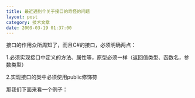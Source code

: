 ```yaml
---
title: 最近遇到个关于接口的奇怪的问题
layout: post
category: 技术文章
date: 2009-03-19 01:37:00
---
```


接口的作用众所周知了，而且C#的接口，必须明确两点：

1.必须实现接口中定义的方法、属性等，原型必须一样（返回值类型、函数名，参数类型） 

2.实现接口的类中必须使用public修饰符

那我们下面来看一个例子：

<div class="cnblogs_code"><!--

Code highlighting produced by Actipro CodeHighlighter (freeware)

http://www.CodeHighlighter.com/

--><span style="color: #000000;">var&nbsp;array&nbsp;</span><span style="color: #000000;">=</span><span style="color: #000000;">&nbsp;</span><span style="color: #0000ff;">new</span><span style="color: #000000;">&nbsp;</span><span style="color: #0000ff;">string</span><span style="color: #000000;">[</span><span style="color: #800080;">10</span><span style="color: #000000;">];

</span><span style="color: #0000ff;">foreach</span><span style="color: #000000;">&nbsp;(var&nbsp;tp&nbsp;</span><span style="color: #0000ff;">in</span><span style="color: #000000;">&nbsp;array.GetType().GetInterfaces())

{

&nbsp;&nbsp;&nbsp;&nbsp;Console.WriteLine(tp.Name);

}</span></div>

&nbsp;

上面的例子取出了对象array实现的所有接口名称，我们看到有下面这些：

&nbsp;

<div class="cnblogs_code"><!--

Code highlighting produced by Actipro CodeHighlighter (freeware)

http://www.CodeHighlighter.com/

--><span style="color: #000000;">ICloneable

IList

ICollection

IEnumerable

IList`</span><span style="color: #800080;">1</span><span style="color: #000000;">

ICollection`</span><span style="color: #800080;">1</span><span style="color: #000000;">

IEnumerable`</span><span style="color: #800080;">1</span></div>

 我们看到array实现了ICollection接口，我们跳到这个接口代码区看下：

<div class="cnblogs_code"><!--

Code highlighting produced by Actipro CodeHighlighter (freeware)

http://www.CodeHighlighter.com/

--><span style="color: #000000;">[ComVisible(</span><span style="color: #0000ff;">true</span><span style="color: #000000;">)]

</span><span style="color: #0000ff;">public</span><span style="color: #000000;">&nbsp;</span><span style="color: #0000ff;">interface</span><span style="color: #000000;">&nbsp;ICollection&nbsp;:&nbsp;IEnumerable

{

&nbsp;&nbsp;&nbsp;&nbsp;</span><span style="color: #0000ff;">int</span><span style="color: #000000;">&nbsp;<span style="color: red;">Count&nbsp;</span>{&nbsp;</span><span style="color: #0000ff;">get</span><span style="color: #000000;">;&nbsp;}

&nbsp;&nbsp;&nbsp;&nbsp;</span><span style="color: #0000ff;">bool</span><span style="color: #000000;">&nbsp;IsSynchronized&nbsp;{&nbsp;</span><span style="color: #0000ff;">get</span><span style="color: #000000;">;&nbsp;}

&nbsp;&nbsp;&nbsp;&nbsp;</span><span style="color: #0000ff;">object</span><span style="color: #000000;">&nbsp;SyncRoot&nbsp;{&nbsp;</span><span style="color: #0000ff;">get</span><span style="color: #000000;">;&nbsp;}

&nbsp;&nbsp;&nbsp;&nbsp;</span><span style="color: #0000ff;">void</span><span style="color: #000000;">&nbsp;CopyTo(Array&nbsp;array,&nbsp;</span><span style="color: #0000ff;">int</span><span style="color: #000000;">&nbsp;index);

}</span></div>

&nbsp;

我们发现上面有个Count属性，这个&#8230;&#8230;我们都知道string[]类型的对象是不会有<span style="color: red;">Count</span>属性的，只会有<span style="color: red;">Length</span>属性。

这样的话，其实已经违背了上面列的两条了。而且我发现在NHibernate里面也有一个这样的类，实现了IEnumerable接口，却没有提供IEnumerator GetEnumerator()的实现。 

这就是我百思不得其解的地方。查了些资料，没找到合理解释，希望谁能来解释一下！
